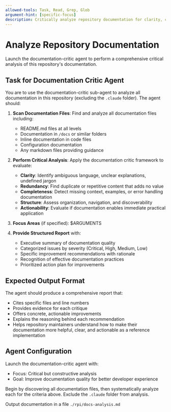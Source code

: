 ```yaml
---
allowed-tools: Task, Read, Grep, Glob
argument-hint: [specific-focus]
description: Critically analyze repository documentation for clarity, completeness, and actionable insights
---
```


# Analyze Repository Documentation

Launch the documentation-critic agent to perform a comprehensive critical analysis of this repository's documentation.

## Task for Documentation Critic Agent

You are to use the documentation-critic sub-agent to analyze all documentation in this repository (excluding the `.claude` folder). The agent should:

1. **Scan Documentation Files**: Find and analyze all documentation files including:
   - README.md files at all levels
   - Documentation in `/docs` or similar folders
   - Inline documentation in code files
   - Configuration documentation
   - Any markdown files providing guidance

2. **Perform Critical Analysis**: Apply the documentation critic framework to evaluate:
   - **Clarity**: Identify ambiguous language, unclear explanations, undefined jargon
   - **Redundancy**: Find duplicate or repetitive content that adds no value
   - **Completeness**: Detect missing context, examples, or error handling documentation
   - **Structure**: Assess organization, navigation, and discoverability
   - **Actionability**: Evaluate if documentation enables immediate practical application

3. **Focus Areas** (if specified): $ARGUMENTS

4. **Provide Structured Report** with:
   - Executive summary of documentation quality
   - Categorized issues by severity (Critical, High, Medium, Low)
   - Specific improvement recommendations with rationale
   - Recognition of effective documentation practices
   - Prioritized action plan for improvements

## Expected Output Format

The agent should produce a comprehensive report that:
- Cites specific files and line numbers
- Provides evidence for each critique
- Offers concrete, actionable improvements
- Explains the reasoning behind each recommendation
- Helps repository maintainers understand how to make their documentation more helpful, clear, and actionable as a reference implementation

## Agent Configuration

Launch the documentation-critic agent with:
- Focus: Critical but constructive analysis
- Goal: Improve documentation quality for better developer experience

Begin by discovering all documentation files, then systematically analyze each for the criteria above. Exclude the `.claude` folder from analysis.

Output documentation in a file `./rpi/docs-analysis.md`